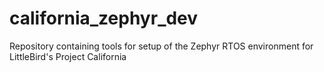 # california_zephyr_dev
Repository containing tools for setup of the Zephyr RTOS environment for LittleBird's Project California
